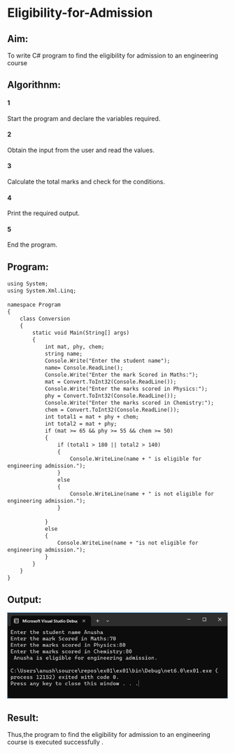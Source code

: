 # Eligibility-for-Admission

## Aim:
To write C# program to find the eligibility for admission to an engineering course

## Algorithnm:

#### 1
Start the program and declare the variables required.
#### 2
Obtain the input from the user and read the values.
#### 3
Calculate the total marks and check for the conditions.
#### 4
Print the required output.
#### 5
End the program.

## Program:
```
using System;
using System.Xml.Linq;

namespace Program
{
    class Conversion
    {
        static void Main(String[] args)
        {
            int mat, phy, chem;
            string name;
            Console.Write("Enter the student name");
            name= Console.ReadLine();
            Console.Write("Enter the mark Scored in Maths:");
            mat = Convert.ToInt32(Console.ReadLine());
            Console.Write("Enter the marks scored in Physics:");
            phy = Convert.ToInt32(Console.ReadLine());
            Console.Write("Enter the marks scored in Chemistry:");
            chem = Convert.ToInt32(Console.ReadLine());
            int total1 = mat + phy + chem;
            int total2 = mat + phy;
            if (mat >= 65 && phy >= 55 && chem >= 50)
            {
                if (total1 > 180 || total2 > 140)
                {
                    Console.WriteLine(name + " is eligible for engineering admission.");
                }
                else
                {
                    Console.WriteLine(name + " is not eligible for engineering admission.");
                }

            }
            else
            {
                Console.WriteLine(name + "is not eligible for engineering admission.");
            }
        }
    }
}
```
## Output:

![output1](./c1.png)

## Result:
Thus,the program to find the eligibility for admission to an engineering course is executed successfully .
